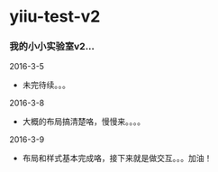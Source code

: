 yiiu-test-v2
=============

### 我的小小实验室v2...

2016-3-5

* 未完待续。。。

2016-3-8

* 大概的布局搞清楚咯，慢慢来。。。。

2016-3-9

* 布局和样式基本完成咯，接下来就是做交互。。。加油！